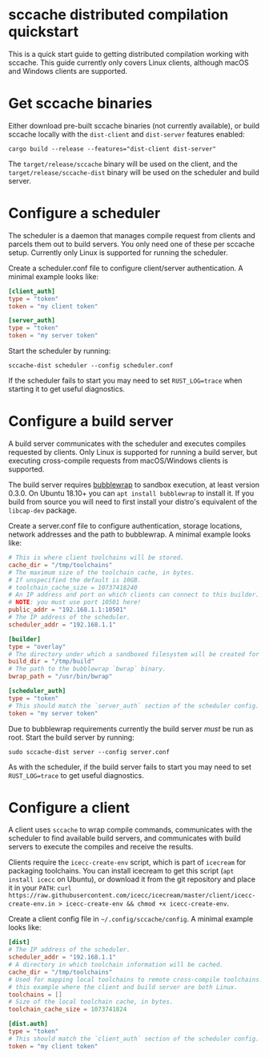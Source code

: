 sccache distributed compilation quickstart
==========================================

This is a quick start guide to getting distributed compilation working with sccache. This guide currently only covers Linux clients, although macOS and Windows clients are supported.

Get sccache binaries
====================

Either download pre-built sccache binaries (not currently available), or build sccache locally with the `dist-client` and `dist-server` features enabled:
```
cargo build --release --features="dist-client dist-server"
```

The `target/release/sccache` binary will be used on the client, and the `target/release/sccache-dist` binary will be used on the scheduler and build server.

Configure a scheduler
=====================

The scheduler is a daemon that manages compile request from clients and parcels them out to build servers. You only need one of these per sccache setup. Currently only Linux is supported for running the scheduler.

Create a scheduler.conf file to configure client/server authentication. A minimal example looks like:
```toml
[client_auth]
type = "token"
token = "my client token"

[server_auth]
type = "token"
token = "my server token"
```

Start the scheduler by running:
```
sccache-dist scheduler --config scheduler.conf
```

If the scheduler fails to start you may need to set `RUST_LOG=trace` when starting it to get useful diagnostics.

Configure a build server
========================

A build server communicates with the scheduler and executes compiles requested by clients. Only Linux is supported for running a build server, but executing cross-compile requests from macOS/Windows clients is supported.

The build server requires [bubblewrap](https://github.com/projectatomic/bubblewrap) to sandbox execution, at least version 0.3.0. On Ubuntu 18.10+ you can `apt install bubblewrap` to install it. If you build from source you will need to first install your distro's equivalent of the `libcap-dev` package.

Create a server.conf file to configure authentication, storage locations, network addresses and the path to bubblewrap. A minimal example looks like:
```toml
# This is where client toolchains will be stored.
cache_dir = "/tmp/toolchains"
# The maximum size of the toolchain cache, in bytes.
# If unspecified the default is 10GB.
# toolchain_cache_size = 10737418240
# An IP address and port on which clients can connect to this builder.
# NOTE: you must use port 10501 here!
public_addr = "192.168.1.1:10501"
# The IP address of the scheduler.
scheduler_addr = "192.168.1.1"

[builder]
type = "overlay"
# The directory under which a sandboxed filesystem will be created for builds.
build_dir = "/tmp/build"
# The path to the bubblewrap `bwrap` binary.
bwrap_path = "/usr/bin/bwrap"

[scheduler_auth]
type = "token"
# This should match the `server_auth` section of the scheduler config.
token = "my server token"
```

Due to bubblewrap requirements currently the build server *must* be run as root. Start the build server by running:
```
sudo sccache-dist server --config server.conf
```

As with the scheduler, if the build server fails to start you may need to set `RUST_LOG=trace` to get useful diagnostics.

Configure a client
==================

A client uses `sccache` to wrap compile commands, communicates with the scheduler to find available build servers, and communicates with build servers to execute the compiles and receive the results.

Clients require the `icecc-create-env` script, which is part of `icecream` for packaging toolchains. You can install icecream to get this script (`apt install icecc` on Ubuntu), or download it from the git repository and place it in your `PATH`: `curl https://raw.githubusercontent.com/icecc/icecream/master/client/icecc-create-env.in > icecc-create-env && chmod +x icecc-create-env`.

Create a client config file in `~/.config/sccache/config`. A minimal example looks like:
```toml
[dist]
# The IP address of the scheduler.
scheduler_addr = "192.168.1.1"
# A directory in which toolchain information will be cached.
cache_dir = "/tmp/toolchains"
# Used for mapping local toolchains to remote cross-compile toolchains. Empty in
# this example where the client and build server are both Linux.
toolchains = []
# Size of the local toolchain cache, in bytes.
toolchain_cache_size = 1073741824

[dist.auth]
type = "token"
# This should match the `client_auth` section of the scheduler config.
token = "my client token"
```
